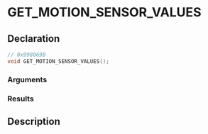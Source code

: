 # GET_MOTION_SENSOR_VALUES

## Declaration
```cpp
// 0x998069B
void GET_MOTION_SENSOR_VALUES();
```

### Arguments

### Results

## Description
